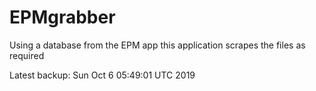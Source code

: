 # EPMgrabber
Using a database from the EPM app this application scrapes the files as required


Latest backup: Sun Oct 6 05:49:01 UTC 2019
